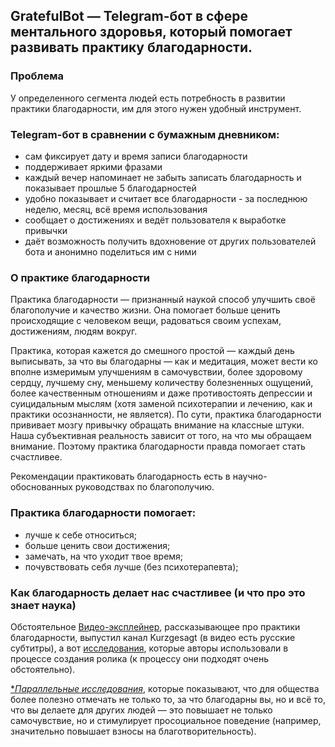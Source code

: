 ## GratefulBot — Telegram-бот в сфере ментального здоровья, который помогает развивать практику благодарности.

### Проблема
У определенного сегмента людей есть потребность в развитии практики благодарности, им для этого нужен удобный инструмент.
### Telegram-бот в сравнении с бумажным дневником:
- сам фиксирует дату и время записи благодарности
- поддерживает яркими фразами
- каждый вечер напоминает не забыть записать благодарность и показывает прошлые 5 благодарностей
- удобно показывает и считает все благодарности - за последнюю неделю, месяц, всё время использования
- сообщает о достижениях и ведёт пользователя к выработке привычки
- даёт возможность получить вдохновение от других пользователей бота и анонимно поделиться им с ними

### О практике благодарности
Практика благодарности — признанный наукой способ улучшить своё благополучие и качество жизни. Она помогает больше ценить происходящие с человеком вещи, радоваться своим успехам, достижениям, людям вокруг.

Практика, которая кажется до смешного простой — каждый день выписывать, за что вы благодарны — как и медитация, может вести ко вполне измеримым улучшениям в самочувствии, более здоровому сердцу, лучшему сну, меньшему количеству болезненных ощущений, более качественным отношениям и даже противостоять депрессии и суицидальным мыслям (хотя заменой психотерапии и лечению, как и практики осознанности, не является). По сути, практика благодарности прививает мозгу привычку обращать внимание на классные штуки. Наша субъективная реальность зависит от того, на что мы обращаем внимание. Поэтому практика благодарности правда помогает стать счастливее.

Рекомендации практиковать благодарность есть в научно-обоснованных руководствах по благополучию.

### Практика благодарности помогает:
- лучше к себе относиться;
- больше ценить свои достижения;
- замечать, на что уходит твое время;
- почувствовать себя лучше (без психотерапевта);

### Как благодарность делает нас счастливее (и что про это знает наука)
Обстоятельное [Видео-эксплейнер](https://www.youtube.com/watch?v=WPPPFqsECz0), рассказывающее про практики благодарности, выпустил канал Kurzgesagt (в видео есть русские субтитры), а вот [исследования](https://sites.google.com/view/sources-dissatisfaction/), которые авторы использовали в процессе создания ролика (к процессу они подходят очень обстоятельно).

[**Параллельные исследования*](https://www.wonderzine.com/wonderzine/life/life/235909-gratitude), которые показывают, что для общества более полезно отмечать не только то, за что благодарны вы, но и всё то, что вы делаете для других людей — это повышает не только самочувствие, но и стимулирует просоциальное поведение (например, значительно повышает взносы на благотворительность).
